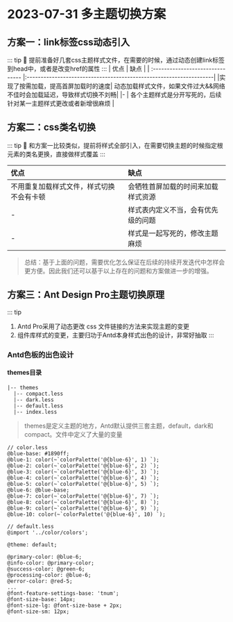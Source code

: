 # 2023-07-31  多主题切换方案

## 方案一：link标签css动态引入
::: tip
:tada:
提前准备好几套css主题样式文件，在需要的时候，通过动态创建link标签到head中，或者是改变href的属性
:::
| 优点                            | 缺点                                                              |
| :------------------------------- |:-------------------------------------------------------------------| 
|实现了按需加载，提高首屏加载时的速度| 动态加载样式文件，如果文件过大&&网络不佳时会加载延迟，导致样式切换不刘畅| 
|-                                | 各个主题样式是分开写死的，后续针对某一主题样式更改或者新增很麻烦        | 


## 方案二：css类名切换
::: tip
:100:
和方案一比较类似，提前将样式全部引入，在需要切换主题的时候指定根元素的类名更换，直接做样式覆盖
:::

| 优点                               | 缺点                              |
| :-------------------------------- | :-------------------------------- |
| 不用重复加载样式文件，样式切换不会有卡顿 | 会牺牲首屏加载的时间来加载样式资源 |
| -                                 | 样式表内定义不当，会有优先级的问题  |
| -                                 | 样式是一起写死的，修改主题麻烦      |



> 总结：基于上面的问题，需要优化怎么保证在后续的持续开发迭代中怎样会更方便。因此我们还可以基于以上存在的问题和方案做进一步的增强。


## 方案三：Ant Design Pro主题切换原理
::: tip
1. Antd Pro采用了动态更改 css 文件链接的方法来实现主题的变更
2. 组件库样式的变更，主要归功于Antd本身样式出色的设计，非常好抽取
:::

### Antd色板的出色设计
#### themes目录
```
|-- themes
  |-- compact.less
  |-- dark.less
  |-- default.less
  |-- index.less
```
>themes是定义主题的地方，Antd默认提供三套主题，default，dark和compact。文件中定义了大量的变量

``` less
// color.less
@blue-base: #1890ff;
@blue-1: color(~`colorPalette('@{blue-6}', 1) `);
@blue-2: color(~`colorPalette('@{blue-6}', 2) `);
@blue-3: color(~`colorPalette('@{blue-6}', 3) `);
@blue-4: color(~`colorPalette('@{blue-6}', 4) `);
@blue-5: color(~`colorPalette('@{blue-6}', 5) `);
@blue-6: @blue-base;
@blue-7: color(~`colorPalette('@{blue-6}', 7) `);
@blue-8: color(~`colorPalette('@{blue-6}', 8) `);
@blue-9: color(~`colorPalette('@{blue-6}', 9) `);
@blue-10: color(~`colorPalette('@{blue-6}', 10) `);
```

``` less
// default.less
@import '../color/colors';  

@theme: default;

@primary-color: @blue-6;
@info-color: @primary-color;
@success-color: @green-6;
@processing-color: @blue-6;
@error-color: @red-5;
...
@font-feature-settings-base: 'tnum';
@font-size-base: 14px;
@font-size-lg: @font-size-base + 2px;
@font-size-sm: 12px;
```




